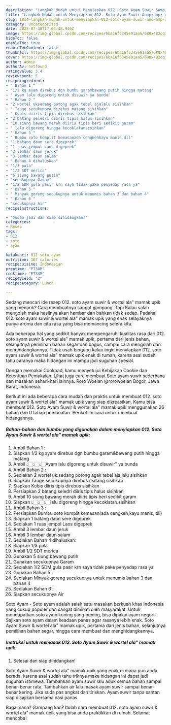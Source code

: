 ```yaml
---
description: "Langkah Mudah untuk Menyiapkan 012. Soto Ayam Suwir &amp;amp; wortel ala&amp;#34; mamak upikAnti Ribet"
title: "Langkah Mudah untuk Menyiapkan 012. Soto Ayam Suwir &amp;amp; wortel ala&amp;#34; mamak upikAnti Ribet"
slug: 1814-langkah-mudah-untuk-menyiapkan-012-soto-ayam-suwir-and-amp-wortel-ala-and-34-mamak-upikanti-ribet
category: Uncategorized
date: 2022-07-30T17:04:48.946Z
image: https://img-global.cpcdn.com/recipes/6ba16f5345e91aa5/680x482cq70/012-soto-ayam-suwir-wortel-ala-mamak-upik-foto-resep-utama.jpg
hideToc: false
enableToc: true
enableTocContent: false
thumbnail: https://img-global.cpcdn.com/recipes/6ba16f5345e91aa5/680x482cq70/012-soto-ayam-suwir-wortel-ala-mamak-upik-foto-resep-utama.jpg
cover: https://img-global.cpcdn.com/recipes/6ba16f5345e91aa5/680x482cq70/012-soto-ayam-suwir-wortel-ala-mamak-upik-foto-resep-utama.jpg
author: Admin
authorAv: notfound
ratingvalue: 3.4
reviewcount: 5
recipeingredient:
- " Bahan 1 "
- "1/2 kg ayam direbus dgn bumbu garambawang putih hingga matang"
- " Ayam lalu digoreng untuk disuwir ya bunda"
- " Bahan 2 "
- "2 wortel uksedang potong agak tebel ajalalu sisihkan"
- " Tauge secukupnya direbus matang sisihkan"
- " Kobis diiris tipis direbus sisihkan"
- "2 batang seledri diiris tipis halus sisihkan"
- "10 siung bawang merah diiris tipis beri sedikit garam"
- " lalu digoreng hingga kecoklatansisihkan"
- " Bahan 3 "
- " Bumbu soto komplit kemasanada cengkehkayu manis dll"
- "1 batang daun sere digeprek"
- "1 ruas jempol Laos digeprek"
- "3 lembar daun jeruk"
- "3 lembar daun salam"
- " Bahan 4 dihaluskan"
- "1/3 pala"
- "1/2 SDT merica"
- "5 siung bawang putih"
- "secukupnya Garam"
- "1/2 SDM gula pasir krn saya tidak pake penyedap rasa ya"
- " Bahan 5 "
- " Minyak goreng secukupnya untuk menumis bahan 3 dan bahan 4"
- " Bahan 6 "
- "secukupnya Air"
recipeinstructions:

- "Sudah jadi dan siap dihidangkan!"
categories:
- Resep
tags:
- 012
- soto
- ayam

katakunci: 012 soto ayam 
nutrition: 107 calories
recipecuisine: Indonesian
preptime: "PT30M"
cooktime: "PT34M"
recipeyield: "2"
recipecategory: Lunch

---
```



Sedang mencari ide resep 012. soto ayam suwir &amp; wortel ala&#34; mamak upik yang menarik? Cara membuatnya sangat gampang. Tapi Kalau salah mengolah maka hasilnya akan hambar dan bahkan tidak sedap. Padahal 012. soto ayam suwir &amp; wortel ala&#34; mamak upik yang enak selayaknya punya aroma dan cita rasa yang bisa memancing selera kita.


Ada beberapa hal yang sedikit banyak mempengaruhi kualitas rasa dari 012. soto ayam suwir &amp; wortel ala&#34; mamak upik, pertama dari jenis bahan, selanjutnya pemilihan bahan segar dan bagus, sampai cara mengolah dan menghidangkannya. Tidak usah bingung kalau ingin menyiapkan 012. soto ayam suwir &amp; wortel ala&#34; mamak upik enak di rumah, karena asal sudah tahu caranya maka hidangan ini mampu jadi suguhan spesial.

Dengan memakai Cookpad, kamu menyetujui Kebijakan Cookie dan Ketentuan Pemakaian. Lihat juga cara membuat Soto ayam suwir sederhana dan masakan sehari-hari lainnya. Roro Woelan @rorowoelan Bogor, Jawa Barat, Indonesia.


Berikut ini ada beberapa cara mudah dan praktis untuk membuat 012. soto ayam suwir &amp; wortel ala&#34; mamak upik yang siap dikreasikan. Kamu bisa membuat 012. Soto Ayam Suwir &amp; wortel ala&#34; mamak upik menggunakan 26 bahan dan 0 tahap pembuatan. Berikut ini cara untuk membuat hidangannya.

<!--inarticleads1-->

##### Bahan-bahan dan bumbu yang digunakan dalam menyiapkan 012. Soto Ayam Suwir &amp; wortel ala&#34; mamak upik:

1. Ambil  Bahan 1 :
1. Siapkan 1/2 kg ayam direbus dgn bumbu garam&amp;bawang putih hingga matang
1. Ambil  👆🏻👆🏻👆🏻Ayam lalu digoreng untuk disuwir&#34; ya bunda
1. Ambil  Bahan 2 :
1. Sediakan 2 wortel uk.sedang potong agak tebel aja,lalu sisihkan
1. Siapkan  Tauge secukupnya direbus matang sisihkan
1. Siapkan  Kobis diiris tipis direbus sisihkan
1. Persiapkan 2 batang seledri diiris tipis halus sisihkan
1. Ambil 10 siung bawang merah diiris tipis beri sedikit garam
1. Siapkan  👆🏻👆🏻👆🏻lalu digoreng hingga kecoklatan.sisihkan
1. Ambil  Bahan 3 :
1. Persiapkan  Bumbu soto komplit kemasan(ada cengkeh,kayu manis, dll)
1. Siapkan 1 batang daun sere digeprek
1. Sediakan 1 ruas jempol Laos digeprek
1. Ambil 3 lembar daun jeruk
1. Ambil 3 lembar daun salam
1. Sediakan  Bahan 4 dihaluskan:
1. Siapkan 1/3 pala
1. Ambil 1/2 SDT merica
1. Gunakan 5 siung bawang putih
1. Gunakan secukupnya Garam
1. Sediakan 1/2 SDM gula pasir krn saya tidak pake penyedap rasa ya
1. Gunakan  Bahan 5 :
1. Sediakan  Minyak goreng secukupnya untuk menumis bahan 3 dan bahan 4
1. Sediakan  Bahan 6 :
1. Siapkan secukupnya Air


Soto Ayam - Soto ayam adalah salah satu masakan berkuah khas Indonesia yang cukup populer dan sangat diminati oleh masyarakat. Untuk mendapatkan soto ayam kuning yang bening, bisa dipakai ayam negeri. Sajikan soto ayam dalam keadaan panas agar rasanya lebih enak. Soto Ayam Suwir &amp; wortel ala&#34; mamak upik, pertama dari jenis bahan, selanjutnya pemilihan bahan segar, hingga cara membuat dan menghidangkannya. 

<!--inarticleads2-->

##### Instruksi untuk memasak 012. Soto Ayam Suwir &amp; wortel ala&#34; mamak upik:


1. Selesai dan siap dihidangkan!

Soto Ayam Suwir &amp; wortel ala&#34; mamak upik yang enak di mana pun anda berada, karena asal sudah tahu triknya maka hidangan ini dapat jadi suguhan istimewa. Tambahkan ayam suwir lalu aduk semua bahan sampai benar-benar rata. Tambahkan air lalu masak ayam suwir sampai benar-benar kering. Jika suda pas angkat dan tiriskan. Ayam suwir tanpa santan siap disajikan bersama nasi panas. 

Bagaimana? Gampang kan? Itulah cara membuat 012. soto ayam suwir &amp; wortel ala&#34; mamak upik yang bisa anda praktikkan di rumah. Selamat mencoba!
